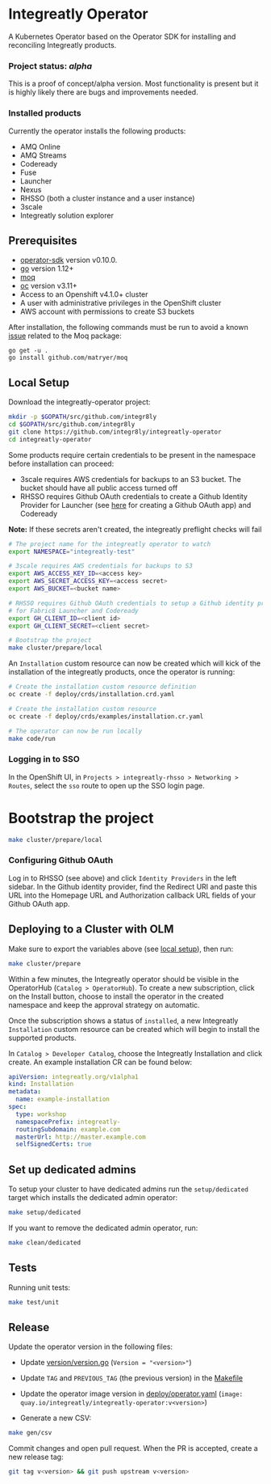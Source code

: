 # Integreatly Operator

A Kubernetes Operator based on the Operator SDK for installing and reconciling Integreatly products.

### Project status: _alpha_ 

This is a proof of concept/alpha version. Most functionality is present but it is highly likely there are bugs and improvements needed.

### Installed products
Currently the operator installs the following products:
- AMQ Online
- AMQ Streams
- Codeready
- Fuse
- Launcher
- Nexus
- RHSSO (both a cluster instance and a user instance)
- 3scale
- Integreatly solution explorer

## Prerequisites
- [operator-sdk](https://github.com/operator-framework/operator-sdk) version v0.10.0.
- [go](https://golang.org/dl/) version 1.12+
- [moq](https://github.com/matryer/moq)
- [oc](https://docs.okd.io/3.11/cli_reference/get_started_cli.html#cli-reference-get-started-cli) version v3.11+
- Access to an Openshift v4.1.0+ cluster
- A user with administrative privileges in the OpenShift cluster
- AWS account with permissions to create S3 buckets

After installation, the following commands must be run to avoid a known [issue](https://github.com/matryer/moq/issues/98) related to the Moq package:
```
go get -u .
go install github.com/matryer/moq
```

## Local Setup

Download the integreatly-operator project:
```sh
mkdir -p $GOPATH/src/github.com/integr8ly
cd $GOPATH/src/github.com/integr8ly
git clone https://github.com/integr8ly/integreatly-operator
cd integreatly-operator
```

Some products require certain credentials to be present in the namespace before installation can proceed: 
* 3scale requires AWS credentials for backups to an S3 bucket. The bucket should have all public access turned off
* RHSSO requires Github OAuth credentials to create a Github Identity Provider for Launcher (see [here](https://github.com/integr8ly/installation/#51-create-github-oauth-to-enable-github-authorization-for-launcher) for creating a Github OAuth app) and Codeready

**Note:** If these secrets aren't created, the integreatly preflight checks will fail

```sh
# The project name for the integreatly operator to watch 
export NAMESPACE="integreatly-test"

# 3scale requires AWS credentials for backups to S3
export AWS_ACCESS_KEY_ID=<access key>
export AWS_SECRET_ACCESS_KEY=<access secret>
export AWS_BUCKET=<bucket name>

# RHSSO requires Github OAuth credentials to setup a Github identity provider
# for Fabric8 Launcher and Codeready
export GH_CLIENT_ID=<client id>
export GH_CLIENT_SECRET=<client secret>

# Bootstrap the project
make cluster/prepare/local
```

An `Installation` custom resource can now be created which will kick of the installation of the integreatly products, once the operator is running:
```sh
# Create the installation custom resource definition
oc create -f deploy/crds/installation.crd.yaml   

# Create the installation custom resource
oc create -f deploy/crds/examples/installation.cr.yaml

# The operator can now be run locally
make code/run
```

### Logging in to SSO 

In the OpenShift UI, in `Projects > integreatly-rhsso > Networking > Routes`, select the `sso` route to open up the SSO login page.

# Bootstrap the project

```sh
make cluster/prepare/local
```

### Configuring Github OAuth
Log in to RHSSO (see above) and click `Identity Providers` in the left sidebar. In the Github identity provider, find the Redirect URI and paste this URL into the Homepage URL and Authorization callback URL fields of your Github OAuth app. 

## Deploying to a Cluster with OLM
Make sure to export the variables above (see [local setup](#local-setup)), then run:

```sh
make cluster/prepare
```

Within a few minutes, the Integreatly operator should be visible in the OperatorHub (`Catalog > OperatorHub`). To create a new subscription, click on the Install button, choose to install the operator in the created namespace and keep the approval strategy on automatic.

Once the subscription shows a status of `installed`, a new Integreatly `Installation` custom resource can be created which will begin to install the supported products.

In `Catalog > Developer Catalog`, choose the Integreatly Installation and click create. An example installation CR can be found below:

```yml
apiVersion: integreatly.org/v1alpha1
kind: Installation
metadata:
  name: example-installation
spec:
  type: workshop
  namespacePrefix: integreatly-
  routingSubdomain: example.com
  masterUrl: http://master.example.com
  selfSignedCerts: true
```

## Set up dedicated admins 

To setup your cluster to have dedicated admins run the `setup/dedicated` target which installs the dedicated admin operator:
```sh
make setup/dedicated
```

If you want to remove the dedicated admin operator, run:

```sh
make clean/dedicated
```

## Tests

Running unit tests:
```sh
make test/unit
```

## Release

Update the operator version in the following files:

* Update [version/version.go](version/version.go) (`Version = "<version>"`)

* Update `TAG` and `PREVIOUS_TAG` (the previous version) in the [Makefile](Makefile) 

* Update the operator image version in [deploy/operator.yaml](deploy/operator.yaml)
(`image: quay.io/integreatly/integreatly-operator:v<version>`)

* Generate a new CSV:
```sh
make gen/csv
```

Commit changes and open pull request. When the PR is accepted, create a new release tag:

```sh
git tag v<version> && git push upstream v<version>
```
